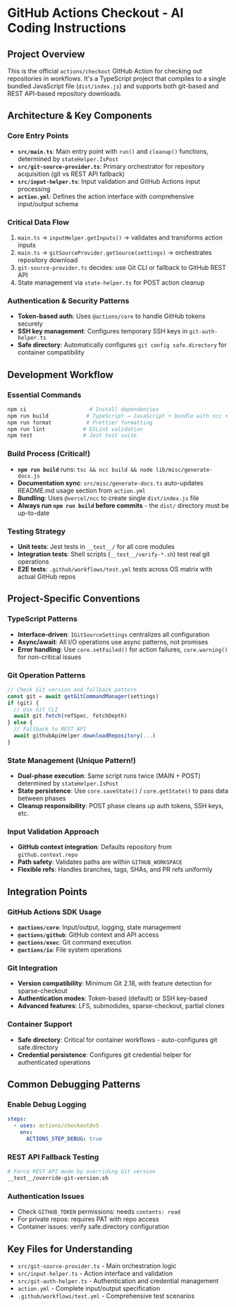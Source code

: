 # GitHub Actions Checkout - AI Coding Instructions

## Project Overview

This is the official `actions/checkout` GitHub Action for checking out repositories in workflows. It's a TypeScript project that compiles to a single bundled JavaScript file (`dist/index.js`) and supports both git-based and REST API-based repository downloads.

## Architecture & Key Components

### Core Entry Points
- **`src/main.ts`**: Main entry point with `run()` and `cleanup()` functions, determined by `stateHelper.IsPost`
- **`src/git-source-provider.ts`**: Primary orchestrator for repository acquisition (git vs REST API fallback)
- **`src/input-helper.ts`**: Input validation and GitHub Actions input processing
- **`action.yml`**: Defines the action interface with comprehensive input/output schema

### Critical Data Flow
1. `main.ts` → `inputHelper.getInputs()` → validates and transforms action inputs
2. `main.ts` → `gitSourceProvider.getSource(settings)` → orchestrates repository download
3. `git-source-provider.ts` decides: use Git CLI or fallback to GitHub REST API
4. State management via `state-helper.ts` for POST action cleanup

### Authentication & Security Patterns
- **Token-based auth**: Uses `@actions/core` to handle GitHub tokens securely
- **SSH key management**: Configures temporary SSH keys in `git-auth-helper.ts`
- **Safe directory**: Automatically configures `git config safe.directory` for container compatibility

## Development Workflow

### Essential Commands
```bash
npm ci                    # Install dependencies
npm run build            # TypeScript → JavaScript + bundle with ncc + generate docs
npm run format           # Prettier formatting
npm run lint            # ESLint validation
npm test                # Jest test suite
```

### Build Process (Critical!)
- **`npm run build`** runs: `tsc && ncc build && node lib/misc/generate-docs.js`
- **Documentation sync**: `src/misc/generate-docs.ts` auto-updates README.md usage section from `action.yml`
- **Bundling**: Uses `@vercel/ncc` to create single `dist/index.js` file
- **Always run `npm run build` before commits** - the `dist/` directory must be up-to-date

### Testing Strategy
- **Unit tests**: Jest tests in `__test__/` for all core modules
- **Integration tests**: Shell scripts (`__test__/verify-*.sh`) test real git operations
- **E2E tests**: `.github/workflows/test.yml` tests across OS matrix with actual GitHub repos

## Project-Specific Conventions

### TypeScript Patterns
- **Interface-driven**: `IGitSourceSettings` centralizes all configuration
- **Async/await**: All I/O operations use async patterns, not promises
- **Error handling**: Use `core.setFailed()` for action failures, `core.warning()` for non-critical issues

### Git Operation Patterns
```typescript
// Check Git version and fallback pattern
const git = await getGitCommandManager(settings)
if (git) {
  // Use Git CLI
  await git.fetch(refSpec, fetchDepth)
} else {
  // Fallback to REST API
  await githubApiHelper.downloadRepository(...)
}
```

### State Management (Unique Pattern!)
- **Dual-phase execution**: Same script runs twice (MAIN + POST) determined by `stateHelper.IsPost`
- **State persistence**: Use `core.saveState()` / `core.getState()` to pass data between phases
- **Cleanup responsibility**: POST phase cleans up auth tokens, SSH keys, etc.

### Input Validation Approach
- **GitHub context integration**: Defaults repository from `github.context.repo`
- **Path safety**: Validates paths are within `GITHUB_WORKSPACE`
- **Flexible refs**: Handles branches, tags, SHAs, and PR refs uniformly

## Integration Points

### GitHub Actions SDK Usage
- **`@actions/core`**: Input/output, logging, state management
- **`@actions/github`**: GitHub context and API access
- **`@actions/exec`**: Git command execution
- **`@actions/io`**: File system operations

### Git Integration
- **Version compatibility**: Minimum Git 2.18, with feature detection for sparse-checkout
- **Authentication modes**: Token-based (default) or SSH key-based
- **Advanced features**: LFS, submodules, sparse-checkout, partial clones

### Container Support
- **Safe directory**: Critical for container workflows - auto-configures git safe.directory
- **Credential persistence**: Configures git credential helper for authenticated operations

## Common Debugging Patterns

### Enable Debug Logging
```yaml
steps:
  - uses: actions/checkout@v5
    env:
      ACTIONS_STEP_DEBUG: true
```

### REST API Fallback Testing
```bash
# Force REST API mode by overriding Git version
__test__/override-git-version.sh
```

### Authentication Issues
- Check `GITHUB_TOKEN` permissions: needs `contents: read`
- For private repos: requires PAT with repo access
- Container issues: verify safe.directory configuration

## Key Files for Understanding
- `src/git-source-provider.ts` - Main orchestration logic
- `src/input-helper.ts` - Action interface and validation
- `src/git-auth-helper.ts` - Authentication and credential management
- `action.yml` - Complete input/output specification
- `.github/workflows/test.yml` - Comprehensive test scenarios